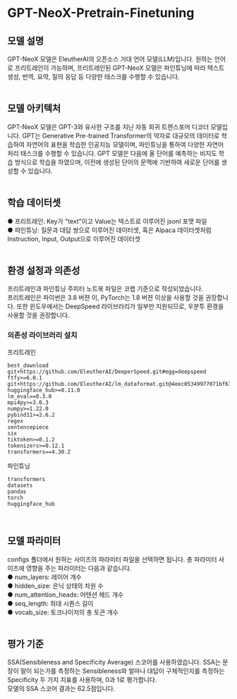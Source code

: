 # GPT-NeoX-Pretrain-Finetuning 

## 모델 설명

GPT-NeoX 모델은 EleutherAI의 오픈소스 거대 언어 모델(LLM)입니다. 원하는 언어로 프리트레인이 가능하며, 프리트레인된 GPT-NeoX 모델은 파인튜닝에 따라 텍스트 생성, 번역, 요약, 질의 응답 등 다양한 태스크를 수행할 수 있습니다.  
<br>

## 모델 아키텍처

GPT-NeoX 모델은 GPT-3와 유사한 구조를 지닌 자동 회귀 트랜스포머 디코더 모델입니다. GPT는 Generative Pre-trained Transformer의 약자로 대규모의 데이터로 학습하여 자연어의 표현을 학습한 인공지능 모델이며, 파인튜닝을 통하여 다양한 자연어 처리 태스크를 수행할 수 있습니다. GPT 모델은 다음에 올 단어를 예측하는 비지도 학습 방식으로 학습을 하였으며, 이전에 생성된 단어의 문맥에 기반하여 새로운 단어를 생성할 수 있습니다.   
<br>

## 학습 데이터셋
● 프리트레인: Key가 "text"이고 Value는 텍스트로 이루어진 jsonl 포맷 파일  
● 파인튜닝: 질문과 대답 쌍으로 이루어진 데이터셋, 혹은 Alpaca 데이터셋처럼 Instruction, Input, Output으로 이루어진 데이터셋  
<br>

## 환경 설정과 의존성

프리트레인과 파인튜닝 주피터 노트북 파일은 코랩 기준으로 작성되었습니다.  
프리트레인은 파이썬은 3.8 버젼 이, PyTorch는 1.8 버젼 이상을 사용할 것을 권장합니다. 또한 윈도우에서는 DeepSpeed 라이브러리가 일부만 지원되므로, 우분투 환경을 사용할 것을 권장합니다.   

### 의존성 라이브러리 설치
프리트레인
```
best_download
git+https://github.com/EleutherAI/DeeperSpeed.git#egg=deepspeed
ftfy>=6.0.1
git+https://github.com/EleutherAI/lm_dataformat.git@4eec05349977071bf67fc072290b95e31c8dd836
huggingface_hub>=0.11.0
lm_eval==0.3.0
mpi4py>=3.0.3
numpy>=1.22.0
pybind11>=2.6.2
regex
sentencepiece
six
tiktoken>=0.1.2
tokenizers>=0.12.1
transformers==4.30.2
```

파인튜닝
```
transformers
datasets
pandas
torch 
huggingface_hub 
```
<br>

## 모델 파라미터 

configs 폴더에서 원하는 사이즈의 파라미터 파일을 선택하면 됩니다. 총 파라미터 사이즈에 영향을 주는 파라미터는 다음과 같습니다.  
● num_layers: 레이어 개수  
● hidden_size: 은닉 상태의 차원 수    
● num_attention_heads: 어텐션 헤드 개수  
● seq_length: 최대 시퀀스 길이  
● vocab_size: 토크나이저의 총 토큰 개수  
<br>

## 평가 기준

SSA(Sensibleness and Specificity Average) 스코어를 사용하였습니다. SSA는 문장이 말이 되는가를 측정하는 Sensibleness와 얼마나 대답이 구체적인지를 측정하는 Specificity 두 가지 지표를 사용하며, 0과 1로 평가합니다.    
모델의 SSA 스코어 결과는 62.5점입니다.   
